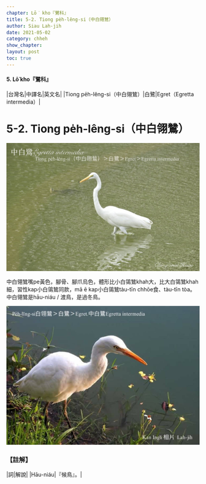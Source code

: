 ```yaml
---
chapter: Lō͘ kho『鷺科』
title: 5-2. Tiong pe̍h-lêng-si（中白翎鷥）
author: Siau Lah-jih
date: 2021-05-02
category: chheh
show_chapter:
layout: post
toc: true
---
```


#### 5. Lō͘ kho『鷺科』

|台灣名|中譯名|英文名|
|Tiong pe̍h-lêng-si（中白翎鷥）|白鷺|Egret（Egretta intermedia）|


# 5-2. Tiong pe̍h-lêng-si（中白翎鷥）

![](../too5/05/05-2-1.中白鴒鷥.jpg)


中白翎鷥嘴pe黃色，腳骨、腳爪烏色，體形比小白鴒鷥khah大，比大白鴒鷥khah細，習性kap小白鴒鷥同款，mā ē kap小白鴒鷥tàu-tīn chhōe食、tàu-tīn tòa。中白翎鷥是hāu-niáu / 渡鳥，是過冬鳥。


![](../too5/05/05-2-2.中白鴒鷥.jpg)


### 【註解】

|詞|解說|
|Hāu-niáu|『候鳥』。|
